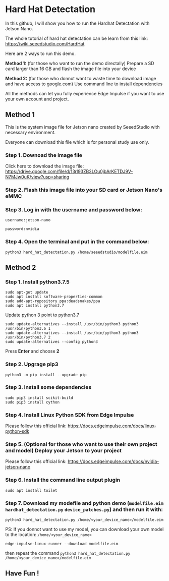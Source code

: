 # Hard Hat Detectation

In this github, I will show you how to run the Hardhat Detectation with Jetson Nano.

The whole tutorial of hard hat detectation can be learn from this link: https://wiki.seeedstudio.com/HardHat

Here are 2 ways to run this demo. 

**Method 1:** (for those who want to run the demo directally) Prepare a SD card larger than 16 GB and flash the image file into your device

**Method 2:** (for those who donnot want to waste time to download image and have access to google.com) Use command line to install dependencies

All the methods can let you fully experience Edge Impulse if you want to use your own account and project.

## Method 1

This is the system image file for Jetson nano created by SeeedStudio with necessary environment.

Everyone can download this file which is for personal study use only.

### Step 1. Downoad the image file

Click here to download the image file: https://drive.google.com/file/d/13rl93ZB3LOu0jbArKETDJ9V-N7MJw0uK/view?usp=sharing

### Step 2. Flash this image file into your SD card or Jetson Nano's eMMC

### Step 3. Log in with the username and password below:

    username:jetson-nano

    password:nvidia
    
### Step 4. Open the terminal and put in the command below:

    python3 hard_hat_detectation.py /home/seeedstudio/modelfile.eim
     
     
## Method 2

### Step 1. Install python3.7.5

    sudo apt-get update
    sudo apt install software-properties-common
    sudo add-apt-repository ppa:deadsnakes/ppa
    sudo apt install python3.7
    
    
Update python 3 point to python3.7

    sudo update-alternatives --install /usr/bin/python3 python3 /usr/bin/python3.6 1
    sudo update-alternatives --install /usr/bin/python3 python3 /usr/bin/python3.7 2
    sudo update-alternatives --config python3
    
Press **Enter** and choose **2**
    
### Step 2. Upgrage pip3
    
    python3 -m pip install --upgrade pip
    
### Step 3. Install some dependencies
    
    sudo pip3 install scikit-build
    sudo pip3 install cython
    
### Step 4. Install Linux Python SDK from Edge Impulse

Please follow this official link: https://docs.edgeimpulse.com/docs/linux-python-sdk
    
### Step 5. (Optional for those who want to use their own project and model) Deploy your Jetson to your project
    
Please follow this official link: https://docs.edgeimpulse.com/docs/nvidia-jetson-nano
    
### Step 6. Install the command line output plugin
    
    sudo apt install toilet
    
### Step 7. Download my modefile and python demo (```modelfile.eim``` ```hardhat_detectation.py``` ```device_patches.py```) and then run it with:
    
    python3 hard_hat_detectation.py /home/<your_device_name>/modelfile.eim
    
 PS: If you donnot want to use my model, you can download your own model to the location: ```/home/<your_device_name>```
    
    edge-impulse-linux-runner --download modelfile.eim
    
 then repeat the command ```python3 hard_hat_detectation.py /home/<your_device_name>/modelfile.eim```
    
 ## Have Fun !
    
    
